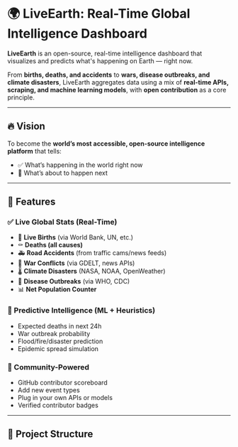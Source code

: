 # 🌍 LiveEarth: Real-Time Global Intelligence Dashboard

**LiveEarth** is an open-source, real-time intelligence dashboard that visualizes and predicts what's happening on Earth — right now.

From **births, deaths, and accidents** to **wars, disease outbreaks, and climate disasters**, LiveEarth aggregates data using a mix of **real-time APIs, scraping, and machine learning models**, with **open contribution** as a core principle.

---

## 🔥 Vision
To become the **world’s most accessible, open-source intelligence platform** that tells:
- ✅ What’s happening in the world right now
- 🔮 What’s about to happen next

---

## 🧭 Features

### ✅ Live Global Stats (Real-Time)
- 👶 **Live Births** (via World Bank, UN, etc.)
- ⚰️ **Deaths (all causes)**
- 🚑 **Road Accidents** (from traffic cams/news feeds)
- 🧨 **War Conflicts** (via GDELT, news APIs)
- 🌡️ **Climate Disasters** (NASA, NOAA, OpenWeather)
- 💊 **Disease Outbreaks** (via WHO, CDC)
- 📊 **Net Population Counter**

### 🔮 Predictive Intelligence (ML + Heuristics)
- Expected deaths in next 24h
- War outbreak probability
- Flood/fire/disaster prediction
- Epidemic spread simulation

### 🤝 Community-Powered
- GitHub contributor scoreboard
- Add new event types
- Plug in your own APIs or models
- Verified contributor badges

---

## 🧱 Project Structure
